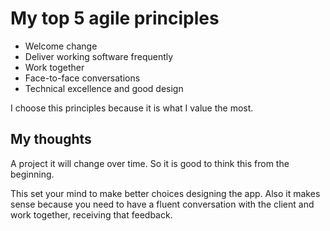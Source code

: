 # My top 5 agile principles

- Welcome change
- Deliver working software frequently
- Work together
- Face-to-face conversations
- Technical excellence and good design

I choose this principles because it is what I value the most.

## My thoughts

A project it will change over time. So it is good to think this from the
beginning.

This set your mind to make better choices designing the app. Also it
makes sense because you need to have a fluent conversation with the
client and work together, receiving that feedback.
